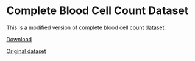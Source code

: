 <!-- Place this tag in your head or just before your close body tag. -->
<script async defer src="https://buttons.github.io/buttons.js"></script>
# Complete Blood Cell Count Dataset
This is a modified version of complete blood cell count dataset. 

<!-- Place this tag where you want the button to render. -->
<a class="github-button" href="https://github.com/MahmudulAlam/Complete-Blood-Cell-Count-Dataset/archive/master.zip" data-icon="octicon-cloud-download" data-size="large" aria-label="Download ntkme/github-buttons on GitHub">Download</a>

[Original dataset](https://github.com/Shenggan/BCCD_Dataset/tree/master/BCCD)
